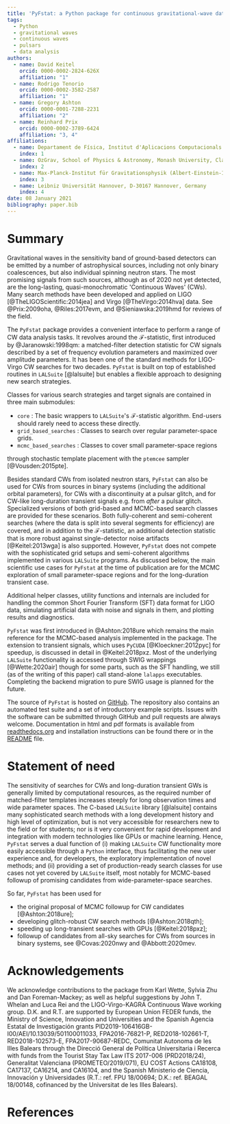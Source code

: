 ```yaml
---
title: 'PyFstat: a Python package for continuous gravitational-wave data analysis'
tags:
  - Python
  - gravitational waves
  - continuous waves
  - pulsars
  - data analysis
authors:
  - name: David Keitel
    orcid: 0000-0002-2824-626X
    affiliation: "1"
  - name: Rodrigo Tenorio
    orcid: 0000-0002-3582-2587
    affiliation: "1"
  - name: Gregory Ashton
    orcid: 0000-0001-7288-2231
    affiliation: "2"
  - name: Reinhard Prix
    orcid: 0000-0002-3789-6424
    affiliation: "3, 4"
affiliations:
  - name: Departament de Física, Institut d'Aplicacions Computacionals i de Codi Comunitari (IAC3), Universitat de les Illes Balears, and Institut d'Estudis Espacials de Catalunya (IEEC), Crta. Valldemossa km 7.5, E-07122 Palma, Spain
    index: 1
  - name: OzGrav, School of Physics & Astronomy, Monash University, Clayton 3800, Victoria, Australia
    index: 2
  - name: Max-Planck-Institut für Gravitationsphysik (Albert-Einstein-Institut), D-30167 Hannover, Germany
    index: 3
  - name: Leibniz Universität Hannover, D-30167 Hannover, Germany
    index: 4
date: 08 January 2021
bibliography: paper.bib
---
```


# Summary

Gravitational waves in the sensitivity band of ground-based detectors
can be emitted by a number of astrophysical sources,
including not only binary coalescences, but also individual spinning neutron stars.
The most promising signals from such sources,
although as of 2020 not yet detected,
are the long-lasting, quasi-monochromatic 'Continuous Waves' (CWs).
Many search methods have been developed and applied on
LIGO [@TheLIGOScientific:2014jea]
and Virgo [@TheVirgo:2014hva] data.
See @Prix:2009oha, @Riles:2017evm, and @Sieniawska:2019hmd for reviews of the field.

The `PyFstat` package provides a convenient interface
to perform a range of CW data analysis tasks.
It revolves around the $\mathcal{F}$-statistic,
first introduced by @Jaranowski:1998qm:
a matched-filter detection statistic for CW signals
described by a set of frequency evolution parameters
and maximized over amplitude parameters.
It has been one of the standard methods for LIGO-Virgo CW searches for two decades.
`PyFstat` is built on top of established routines
in `LALSuite` [@lalsuite]
but enables a flexible approach to designing new search strategies.

Classes for various search strategies and target signals
are contained in three main submodules:

- `core` : The basic wrappers to `LALSuite`'s $\mathcal{F}$-statistic algorithm.
End-users should rarely need to access these directly.
- `grid_based_searches` : Classes to search over regular parameter-space grids.
- `mcmc_based_searches` : Classes to cover small parameter-space regions
<!-- around search targets or promising signal candidates from wider searches ('followup' use case) -->
through stochastic template placement with the `ptemcee` sampler [@Vousden:2015pte].

Besides standard CWs from isolated neutron stars, `PyFstat` can also be used
for CWs from sources in binary systems (including the additional orbital parameters),
for CWs with a discontinuity at a pulsar glitch,
and for CW-like long-duration transient signals e.g. from _after_ a pulsar glitch.
Specialized versions of both grid-based and MCMC-based search classes
are provided for these scenarios.
Both fully-coherent and semi-coherent searches
(where the data is split into several segments for efficiency)
are covered,
and in addition to the $\mathcal{F}$-statistic,
an additional detection statistic that is more robust against single-detector noise artifacts
[@Keitel:2013wga]
is also supported.
However, `PyFstat` does not compete with the sophisticated
grid setups and semi-coherent algorithms implemented in various `LALSuite` programs.
As discussed below, the main scientific use cases for `PyFstat` at the time of publication
are for the MCMC exploration of small parameter-space regions
and for the long-duration transient case.

Additional helper classes, utility functions and internals are included for
handling the common Short Fourier Transform (SFT) data format for LIGO data,
simulating artificial data with noise and signals in them,
and plotting results and diagnostics.

`PyFstat` was first introduced in @Ashton:2018ure which remains the main reference
for the MCMC-based analysis implemented in the package.
The extension to transient signals, which uses `PyCUDA` [@Kloeckner:2012pyc] for speedup,
is discussed in detail in @Keitel:2018pxz.
Most of the underlying `LALSuite` functionality is accessed through SWIG wrappings [@Wette:2020air]
though for some parts, such as the SFT handling,
we still (as of the writing of this paper) call stand-alone `lalapps` executables.
Completing the backend migration to pure SWIG usage is planned for the future.

The source of `PyFstat` is hosted on [GitHub](https://github.com/PyFstat/PyFstat/).
The repository also contains an automated test suite
and a set of introductory example scripts.
Issues with the software can be submitted through GitHub
and pull requests are always welcome.
Documentation in html and pdf formats is available from [readthedocs.org](https://readthedocs.org/projects/pyfstat/)
and installation instructions can be found there
or in the [README](https://github.com/PyFstat/PyFstat/blob/master/README.md) file.


# Statement of need

The sensitivity of searches for CWs and long-duration transient GWs
is generally limited by computational resources,
as the required number of matched-filter templates increases steeply
for long observation times and wide parameter spaces.
The C-based `LALSuite` library [@lalsuite] contains many sophisticated search methods
with a long development history and high level of optimization,
but is not very accessible for researchers new to the field or for students;
nor is it very convenient for rapid development and integration with modern technologies
like GPUs or machine learning.
Hence, `PyFstat` serves a dual function of
(i) making `LALSuite` CW functionality more easily accessible through a `Python` interface,
thus facilitating the new user experience and,
for developers, the exploratory implementation of novel methods;
and (ii) providing a set of production-ready search classes for use cases not yet covered by `LALSuite` itself,
most notably for MCMC-based followup of promising candidates from wide-parameter-space searches.

So far, `PyFstat` has been used for

- the original proposal of MCMC followup for CW candidates [@Ashton:2018ure];
- developing glitch-robust CW search methods [@Ashton:2018qth];
- speeding up long-transient searches with GPUs [@Keitel:2018pxz];
- followup of candidates from all-sky searches for CWs from sources in binary systems,
see @Covas:2020nwy and @Abbott:2020mev.

# Acknowledgements

We acknowledge contributions to the package from Karl Wette, Sylvia Zhu and Dan Foreman-Mackey;
as well as helpful suggestions by John T. Whelan and Luca Rei
and the LIGO-Virgo-KAGRA Continuous Wave working group.
D.K. and R.T. are supported by European Union FEDER funds, the Ministry of Science, 
Innovation and Universities and the Spanish Agencia Estatal de Investigación grants
PID2019-106416GB-I00/AEI/10.13039/501100011033,
FPA2016-76821-P,
RED2018-102661-T,
RED2018-102573-E,
FPA2017-90687-REDC,
Comunitat Autonoma de les Illes Balears through the Direcció General de Política Universitaria i Recerca with funds from the Tourist Stay Tax Law ITS 2017-006 (PRD2018/24),
Generalitat Valenciana (PROMETEO/2019/071),
EU COST Actions CA18108, CA17137, CA16214, and CA16104,
and the Spanish Ministerio de Ciencia, Innovación y Universidades
(R.T.: ref. FPU 18/00694;
D.K.: ref. BEAGAL 18/00148, cofinanced by the Universitat de les Illes Balears).

# References
